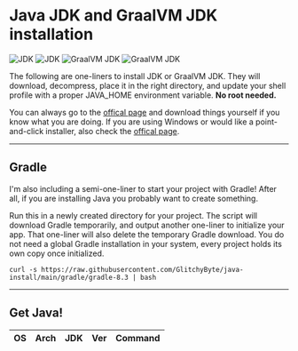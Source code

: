 # Java JDK and GraalVM JDK installation

![JDK](https://img.shields.io/badge/JDK-21-orange) ![JDK](https://img.shields.io/badge/JDK-17-orange) ![GraalVM JDK](https://img.shields.io/badge/GraalVM_JDK-21-orange) ![GraalVM JDK](https://img.shields.io/badge/GraalVM_JDK-17-orange)

The following are one-liners to install JDK or GraalVM JDK. They will download, decompress, place it in the right directory, and update your shell profile with a proper JAVA_HOME environment variable. **No root needed.**

You can always go to the [offical page](https://www.oracle.com/java/technologies/downloads/) and download things yourself if you know what you are doing. If you are using Windows or would like a point-and-click installer, also check the [offical page](https://www.oracle.com/java/technologies/downloads/).

---
## Gradle

I'm also including a semi-one-liner to start your project with Gradle! After all, if you are installing Java you probably want to create something.

Run this in a newly created directory for your project. The script will download Gradle temporarily, and output another one-liner to initialize your app. That one-liner will also delete the temporary Gradle download. You do not need a global Gradle installation in your system, every project holds its own copy once initialized.

    curl -s https://raw.githubusercontent.com/GlitchyByte/java-install/main/gradle/gradle-8.3 | bash

---
## Get Java!

| OS | Arch | JDK | Ver | Command |
|----|--------------|-----|---------|---------|
